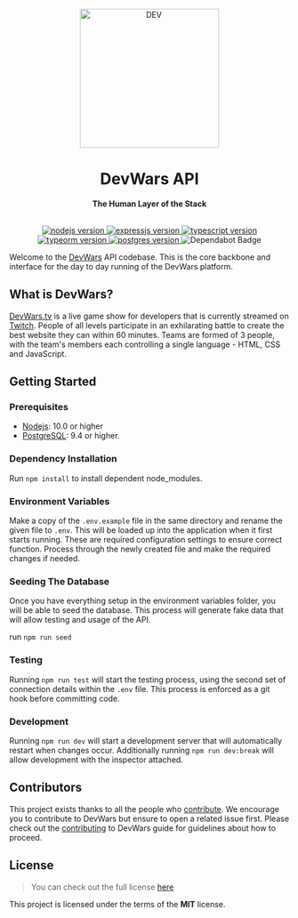 <div align="center">
  <br>
  <img alt="DEV" src="https://i.imgur.com/D9giOVL.png" width="250px">
  <h1>DevWars API</h1>
  <strong>The Human Layer of the Stack</strong>
</div>
<br>
<p align="center">
  <a href="">
    <img src="https://img.shields.io/badge/Nodejs-v10.0.0-green.svg" alt="nodejs version">
  </a>
  <a href="https://expressjs.com/">
    <img src="https://img.shields.io/badge/Express-v4.0.0-brightgreen.svg" alt="expressjs version">
  </a>
  <a href="https://www.typescriptlang.org/">
    <img src="https://img.shields.io/badge/Typescript-v3.0.0-blue.svg" alt="typescript version">
  </a>
  <a href="http://typeorm.io/#/">
    <img src="https://img.shields.io/badge/TypeORM-v0.2.0-red.svg" alt="typeorm version">
  </a>
   <a href="http://typeorm.io/#/">
    <img src="https://img.shields.io/badge/PostgresSQL-v11.0.0-orange.svg" alt="postgres version">
  </a>
    <img src="https://flat.badgen.net/dependabot/DevWars/devwars-api/?icon=dependabot" alt="Dependabot Badge" />
</p>

Welcome to the [DevWars](https://DevWars.tv) API codebase. This is the core backbone and interface for the day to day running of the DevWars platform.

## What is DevWars?

[DevWars.tv](https://www.devwars.tv/) is a live game show for developers that is currently streamed on [Twitch](https://www.twitch.tv/devwars). People of all levels participate in an exhilarating battle to create the best website they can within 60 minutes. Teams are formed of 3 people, with the team's members each controlling a single language - HTML, CSS and JavaScript.

## Getting Started

### Prerequisites

-   [Nodejs](https://nodejs.org/en/): 10.0 or higher
-   [PostgreSQL](https://www.postgresql.org/): 9.4 or higher.

### Dependency Installation

Run `npm install` to install dependent node_modules.

### Environment Variables

Make a copy of the `.env.example` file in the same directory and rename the given file to `.env`. This will be loaded up into the application when it first starts running. These are required configuration settings to ensure correct function. Process through the newly created file and make the required changes if needed.

### Seeding The Database

Once you have everything setup in the environment variables folder, you will be able to seed the database. This process will generate fake data that will allow testing and usage of the API.

run `npm run seed`

### Testing

Running `npm run test` will start the testing process, using the second set of connection details within the `.env` file. This process is enforced as a git hook before committing code.

### Development

Running `npm run dev` will start a development server that will automatically restart when changes occur. Additionally running `npm run dev:break` will allow development with the inspector attached.

## Contributors

This project exists thanks to all the people who [contribute](https://github.com/DevWars/devwars-api/graphs/contributors). We encourage you to contribute to DevWars but ensure to open a related issue first. Please check out the [contributing](CONTRIBUTING.md) to DevWars guide for guidelines about how to proceed.

## License

> You can check out the full license [here](https://github.com/DevWars/devwars-api/blob/master/LICENSE)

This project is licensed under the terms of the **MIT** license.
